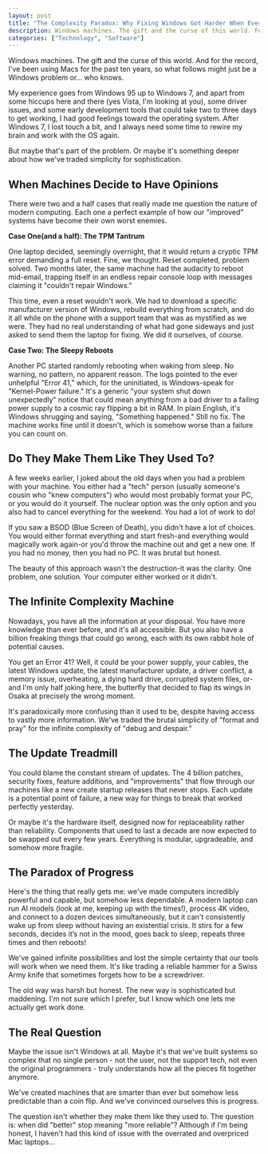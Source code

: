 ```yaml
---
layout: post
title: "The Complexity Paradox: Why Fixing Windows Got Harder When Everything Got Better"
description: Windows machines. The gift and the curse of this world. For the record, I’ve been using Macs for the past ten years, so what follows might just be a Windows problem or... who knows.
categories: ["Technology", "Software"]
---
```


Windows machines. The gift and the curse of this world. And for the record, I've been using Macs for the past ten years, so what follows might just be a Windows problem or... who knows.

My experience goes from Windows 95 up to Windows 7, and apart from some hiccups here and there (yes Vista, I'm looking at you), some driver issues, and some early development tools that could take two to three days to get working, I had good feelings toward the operating system. After Windows 7, I lost touch a bit, and I always need some time to rewire my brain and work with the OS again.

But maybe that's part of the problem. Or maybe it's something deeper about how we've traded simplicity for sophistication.

## When Machines Decide to Have Opinions

There were two and a half cases that really made me question the nature of modern computing. Each one a perfect example of how our "improved" systems have become their own worst enemies.

**Case One(and a half): The TPM Tantrum**

One laptop decided, seemingly overnight, that it would return a cryptic TPM error demanding a full reset. Fine, we thought. Reset completed, problem solved. Two months later, the same machine had the audacity to reboot mid-email, trapping itself in an endless repair console loop with messages claiming it "couldn't repair Windows."

This time, even a reset wouldn't work. We had to download a specific manufacturer version of Windows, rebuild everything from scratch, and do it all while on the phone with a support team that was as mystified as we were. They had no real understanding of what had gone sideways and just asked to send them the laptop for fixing. We did it ourselves, of course.

**Case Two: The Sleepy Reboots**

Another PC started randomly rebooting when waking from sleep. No warning, no pattern, no apparent reason. The logs pointed to the ever unhelpful "Error 41," which, for the uninitiated, is Windows-speak for "Kernel-Power failure." It's a generic "your system shut down unexpectedly" notice that could mean anything from a bad driver to a failing power supply to a cosmic ray flipping a bit in RAM. In plain English, it's Windows shrugging and saying, "Something happened." Still no fix. The machine works fine until it doesn't, which is somehow worse than a failure you can count on.

## Do They Make Them Like They Used To?

A few weeks earlier, I joked about the old days when you had a problem with your machine. You either had a "tech" person (usually someone's cousin who "knew computers") who would most probably format your PC, or you would do it yourself. The nuclear option was the only option and you also had to cancel everything for the weekend. You had a lot of work to do!

If you saw a BSOD (Blue Screen of Death), you didn't have a lot of choices. You would either format everything and start fresh-and everything would magically work again-or you'd throw the machine out and get a new one. If you had no money, then you had no PC. It was brutal but honest.

The beauty of this approach wasn't the destruction-it was the clarity. One problem, one solution. Your computer either worked or it didn't.

## The Infinite Complexity Machine

Nowadays, you have all the information at your disposal. You have more knowledge than ever before, and it's all accessible. But you also have a billion freaking things that could go wrong, each with its own rabbit hole of potential causes.

You get an Error 41? Well, it could be your power supply, your cables, the latest Windows update, the latest manufacturer update, a driver conflict, a memory issue, overheating, a dying hard drive, corrupted system files, or-and I'm only half joking here, the butterfly that decided to flap its wings in Osaka at precisely the wrong moment.

It's paradoxically more confusing than it used to be, despite having access to vastly more information. We've traded the brutal simplicity of "format and pray" for the infinite complexity of "debug and despair."

## The Update Treadmill

You could blame the constant stream of updates. The 4 billion patches, security fixes, feature additions, and "improvements" that flow through our machines like a new create startup releases that never stops. Each update is a potential point of failure, a new way for things to break that worked perfectly yesterday.

Or maybe it's the hardware itself, designed now for replaceability rather than reliability. Components that used to last a decade are now expected to be swapped out every few years. Everything is modular, upgradeable, and somehow more fragile.

## The Paradox of Progress

Here's the thing that really gets me: we've made computers incredibly powerful and capable, but somehow less dependable. A modern laptop can run AI models (look at me, keeping up with the times!), process 4K video, and connect to a dozen devices simultaneously, but it can't consistently wake up from sleep without having an existential crisis. It stirs for a few seconds, decides it’s not in the mood, goes back to sleep, repeats three times and then reboots!

We've gained infinite possibilities and lost the simple certainty that our tools will work when we need them. It's like trading a reliable hammer for a Swiss Army knife that sometimes forgets how to be a screwdriver.

The old way was harsh but honest. The new way is sophisticated but maddening. I'm not sure which I prefer, but I know which one lets me actually get work done.

## The Real Question

Maybe the issue isn't Windows at all. Maybe it's that we've built systems so complex that no single person - not the user, not the support tech, not even the original programmers - truly understands how all the pieces fit together anymore.

We've created machines that are smarter than ever but somehow less predictable than a coin flip. And we've convinced ourselves this is progress.

The question isn't whether they make them like they used to. The question is: when did "better" stop meaning "more reliable"? Although if I'm being honest, I haven't had this kind of issue with the overrated and overpriced Mac laptops...
